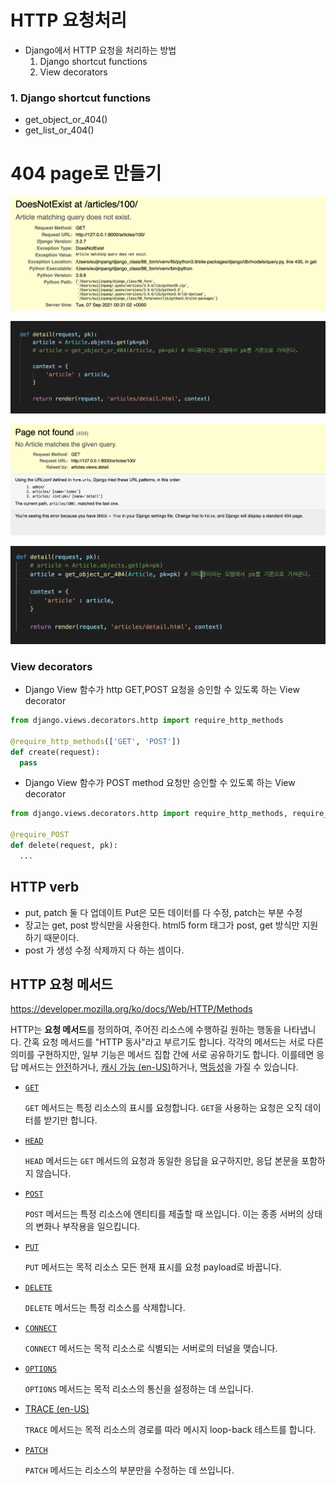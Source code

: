 # HTTP 요청처리

- Django에서 HTTP 요청을 처리하는 방법
  1. Django shortcut functions
  2. View decorators



### 1. Django shortcut functions

- get_object_or_404()
- get_list_or_404()



# 404 page로 만들기

![image-20210907093122367](images/image-20210907093122367.png)

![image-20210907093144824](images/image-20210907093144824.png)



![image-20210907093200967](images/image-20210907093200967.png)

![image-20210907093209083](images/image-20210907093209083.png)





### View decorators

- Django View 함수가 http GET,POST 요청을 승인할 수 있도록 하는 View decorator

```python
from django.views.decorators.http import require_http_methods

@require_http_methods(['GET', 'POST']) 
def create(request):
  pass

```

- Django View 함수가 POST method 요청만 승인할 수 있도록 하는 View decorator

```python
from django.views.decorators.http import require_http_methods, require_POST

@require_POST
def delete(request, pk):
  ...
```





## HTTP verb

- put, patch 둘 다 업데이트 Put은 모든 데이터를 다 수정, patch는 부분 수정
- 장고는 get, post 방식만을 사용한다. html5 form 태그가  post, get 방식만 지원하기 때문이다.
- post 가 생성 수정 삭제까지 다 하는 셈이다.



## HTTP 요청 메서드

https://developer.mozilla.org/ko/docs/Web/HTTP/Methods

HTTP는 **요청 메서드**를 정의하여, 주어진 리소스에 수행하길 원하는 행동을 나타냅니다. 간혹 요청 메서드를 "HTTP 동사"라고 부르기도 합니다. 각각의 메서드는 서로 다른 의미를 구현하지만, 일부 기능은 메서드 집합 간에 서로 공유하기도 합니다. 이를테면 응답 메서드는 [안전](https://developer.mozilla.org/ko/docs/Glossary/Safe)하거나, [캐시 가능 (en-US)](https://developer.mozilla.org/en-US/docs/Glossary/cacheable)하거나, [멱등성](https://developer.mozilla.org/ko/docs/Glossary/Idempotent)을 가질 수 있습니다.

- [`GET`](https://developer.mozilla.org/ko/docs/Web/HTTP/Methods/GET)

  `GET` 메서드는 특정 리소스의 표시를 요청합니다. `GET`을 사용하는 요청은 오직 데이터를 받기만 합니다.

- [`HEAD`](https://developer.mozilla.org/ko/docs/Web/HTTP/Methods/HEAD)

  `HEAD` 메서드는 `GET` 메서드의 요청과 동일한 응답을 요구하지만, 응답 본문을 포함하지 않습니다.

- [`POST`](https://developer.mozilla.org/ko/docs/Web/HTTP/Methods/POST)

  `POST` 메서드는 특정 리소스에 엔티티를 제출할 때 쓰입니다. 이는 종종 서버의 상태의 변화나 부작용을 일으킵니다.

- [`PUT`](https://developer.mozilla.org/ko/docs/Web/HTTP/Methods/PUT)

  `PUT` 메서드는 목적 리소스 모든 현재 표시를 요청 payload로 바꿉니다.

- [`DELETE`](https://developer.mozilla.org/ko/docs/Web/HTTP/Methods/DELETE)

  `DELETE` 메서드는 특정 리소스를 삭제합니다.

- [`CONNECT`](https://developer.mozilla.org/ko/docs/Web/HTTP/Methods/CONNECT)

  `CONNECT` 메서드는 목적 리소스로 식별되는 서버로의 터널을 맺습니다.

- [`OPTIONS`](https://developer.mozilla.org/ko/docs/Web/HTTP/Methods/OPTIONS)

  `OPTIONS` 메서드는 목적 리소스의 통신을 설정하는 데 쓰입니다.

- [TRACE (en-US)](https://developer.mozilla.org/en-US/docs/Web/HTTP/Methods/TRACE)

  `TRACE` 메서드는 목적 리소스의 경로를 따라 메시지 loop-back 테스트를 합니다.

- [`PATCH`](https://developer.mozilla.org/ko/docs/Web/HTTP/Methods/PATCH)

  `PATCH` 메서드는 리소스의 부분만을 수정하는 데 쓰입니다.

